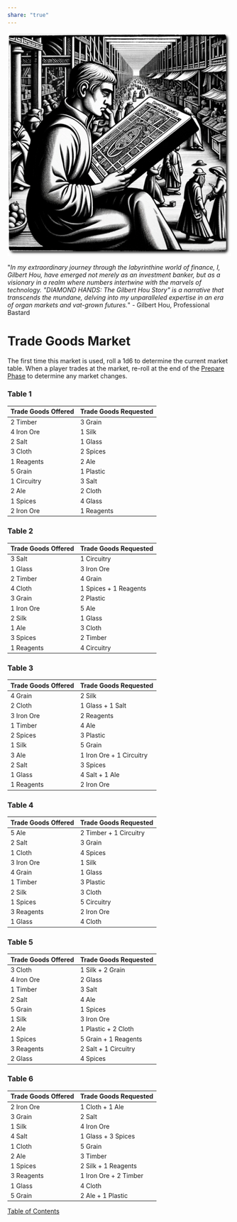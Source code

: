```yaml
---
share: "true"
---
```


![trade-goods-market](./trade-goods-market.png)    
    
"*In my extraordinary journey through the labyrinthine world of finance, I, Gilbert Hou, have emerged not merely as an investment banker, but as a visionary in a realm where numbers intertwine with the marvels of technology. "DIAMOND HANDS: The Gilbert Hou Story" is a narrative that transcends the mundane, delving into my unparalleled expertise in an era of organ markets and vat-grown futures.*" - Gilbert Hou, Professional Bastard    
    
# Trade Goods Market    
    
The first time this market is used, roll a 1d6 to determine the current market table. When a player trades at the market, re-roll at the end of the [Prepare Phase](./Prepare-Phase.md) to determine any market changes.    
    
### Table 1    
    
| Trade Goods Offered      | Trade Goods Requested  |    
|--------------------------|------------------------|    
| 2 Timber                 | 3 Grain                |    
| 4 Iron Ore               | 1 Silk                 |    
| 2 Salt                   | 1 Glass                |    
| 3 Cloth                  | 2 Spices               |    
| 1 Reagents               | 2 Ale                  |    
| 5 Grain                  | 1 Plastic              |    
| 1 Circuitry              | 3 Salt                 |    
| 2 Ale                    | 2 Cloth                |    
| 1 Spices                 | 4 Glass                |    
| 2 Iron Ore               | 1 Reagents             |    
    
### Table 2    
    
| Trade Goods Offered      | Trade Goods Requested        |    
|--------------------------|------------------------------|    
| 3 Salt                   | 1 Circuitry                  |    
| 1 Glass                  | 3 Iron Ore                   |    
| 2 Timber                 | 4 Grain                      |    
| 4 Cloth                  | 1 Spices + 1 Reagents        |    
| 3 Grain                  | 2 Plastic                    |    
| 1 Iron Ore               | 5 Ale                        |    
| 2 Silk                   | 1 Glass                      |    
| 1 Ale                    | 3 Cloth                      |    
| 3 Spices                 | 2 Timber                     |    
| 1 Reagents               | 4 Circuitry                  |    
    
### Table 3    
    
| Trade Goods Offered      | Trade Goods Requested        |    
|--------------------------|------------------------------|    
| 4 Grain                  | 2 Silk                       |    
| 2 Cloth                  | 1 Glass + 1 Salt             |    
| 3 Iron Ore               | 2 Reagents                   |    
| 1 Timber                 | 4 Ale                        |    
| 2 Spices                 | 3 Plastic                    |    
| 1 Silk                   | 5 Grain                      |    
| 3 Ale                    | 1 Iron Ore + 1 Circuitry     |    
| 2 Salt                   | 3 Spices                     |    
| 1 Glass                  | 4 Salt + 1 Ale               |    
| 1 Reagents               | 2 Iron Ore                   |    
    
### Table 4    
    
| Trade Goods Offered      | Trade Goods Requested        |    
|--------------------------|------------------------------|    
| 5 Ale                    | 2 Timber + 1 Circuitry       |    
| 2 Salt                   | 3 Grain                      |    
| 1 Cloth                  | 4 Spices                     |    
| 3 Iron Ore               | 1 Silk                       |    
| 4 Grain                  | 1 Glass                      |    
| 1 Timber                 | 3 Plastic                    |    
| 2 Silk                   | 3 Cloth                      |    
| 1 Spices                 | 5 Circuitry                  |    
| 3 Reagents               | 2 Iron Ore                   |    
| 1 Glass                  | 4 Cloth                      |    
    
### Table 5    
    
| Trade Goods Offered      | Trade Goods Requested        |    
|--------------------------|------------------------------|    
| 3 Cloth                  | 1 Silk + 2 Grain             |    
| 4 Iron Ore               | 2 Glass                      |    
| 1 Timber                 | 3 Salt                       |    
| 2 Salt                   | 4 Ale                        |    
| 5 Grain                  | 1 Spices                     |    
| 1 Silk                   | 3 Iron Ore                   |    
| 2 Ale                    | 1 Plastic + 2 Cloth          |    
| 1 Spices                 | 5 Grain + 1 Reagents         |    
| 3 Reagents               | 2 Salt + 1 Circuitry         |    
| 2 Glass                  | 4 Spices                     |    
    
### Table 6    
    
| Trade Goods Offered      | Trade Goods Requested        |    
|--------------------------|------------------------------|    
| 2 Iron Ore               | 1 Cloth + 1 Ale              |    
| 3 Grain                  | 2 Salt                       |    
| 1 Silk                   | 4 Iron Ore                   |    
| 4 Salt                   | 1 Glass + 3 Spices           |    
| 1 Cloth                  | 5 Grain                      |    
| 2 Ale                    | 3 Timber                     |    
| 1 Spices                 | 2 Silk + 1 Reagents          |    
| 3 Reagents               | 1 Iron Ore + 2 Timber        |    
| 1 Glass                  | 4 Cloth                      |    
| 5 Grain                  | 2 Ale + 1 Plastic            |    
    
    
[Table of Contents](./Table-of-Contents.md)